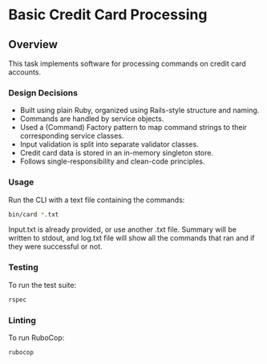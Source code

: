 # Basic Credit Card Processing

## Overview

This task implements software for processing commands on credit card accounts.

### Design Decisions

- Built using plain Ruby, organized using Rails-style structure and naming.
- Commands are handled by service objects.
- Used a (Command) Factory pattern to map command strings to their corresponding service classes.
- Input validation is split into separate validator classes.
- Credit card data is stored in an in-memory singleton store.
- Follows single-responsibility and clean-code principles.

### Usage
Run the CLI with a text file containing the commands:

```BASH
bin/card *.txt
```

Input.txt is already provided, or use another .txt file.
Summary will be written to stdout, and log.txt file will show all the commands that ran and if they were successful or not.

### Testing

To run the test suite:

```BASH
rspec
```

### Linting

To run RuboCop:

```BASH
rubocop
```
